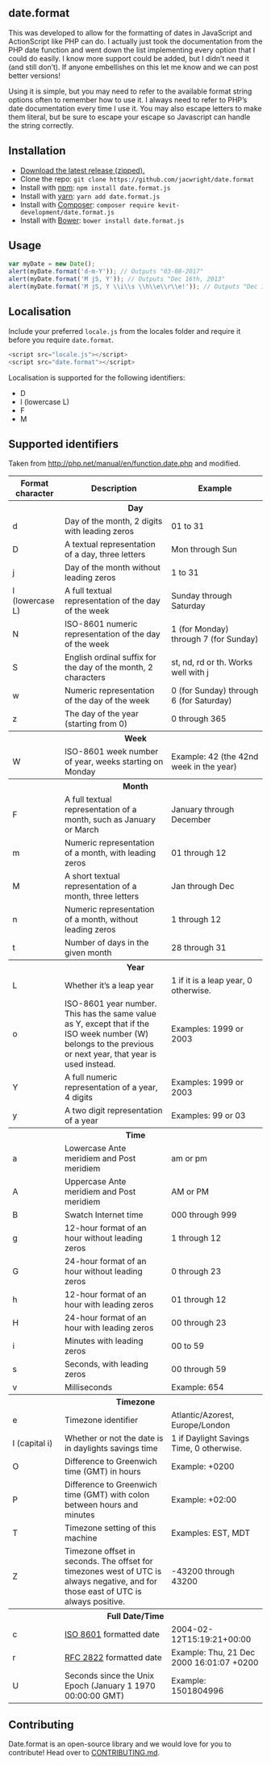 ## date.format

This was developed to allow for the formatting of dates in JavaScript and ActionScript like PHP can do. I actually just took the documentation from the PHP date function and went down the list implementing every option that I could do easily. I know more support could be added, but I didn’t need it (and still don’t). If anyone embellishes on this let me know and we can post better versions!

Using it is simple, but you may need to refer to the available format string options often to remember how to use it. I always need to refer to PHP’s date documentation every time I use it. You may also escape letters to make them literal, but be sure to escape your escape so Javascript can handle the string correctly.

## Installation

- [Download the latest release (zipped).](https://github.com/jacwright/date.format/archive/master.zip)
- Clone the repo: `git clone https://github.com/jacwright/date.format`
- Install with [npm](https://www.npmjs.com): `npm install date.format.js`
- Install with [yarn](https://yarnpkg.com): `yarn add date.format.js`
- Install with [Composer](https://getcomposer.org): `composer require kevit-development/date.format.js`
- Install with [Bower](https://bower.io): `bower install date.format.js`

## Usage

```javascript
var myDate = new Date();
alert(myDate.format('d-m-Y')); // Outputs "03-08-2017"
alert(myDate.format('M jS, Y')); // Outputs "Dec 16th, 2013"
alert(myDate.format('M jS, Y \\i\\s \\h\\e\\r\\e!')); // Outputs "Dec 16th, 2013 is here!"
```

## Localisation

Include your preferred `locale.js` from the locales folder and require it before you require `date.format`.
```javascript
<script src="locale.js"></script>
<script src="date.format"></script>
```

Localisation is supported for the following identifiers:
- D
- l (lowercase L)
- F
- M

## Supported identifiers

Taken from http://php.net/manual/en/function.date.php and modified.

<table>
  <thead>
    <tr>
      <th>Format character</th>
      <th>Description</th>
      <th>Example</th>
    </tr>
  </thead>
  <tbody>
    <tr>
      <th colspan="3">Day</th>
    </tr>
    <tr>
      <td>d</td>
      <td>Day of the month, 2 digits with leading zeros</td>
      <td>01 to 31</td>
    </tr>
    <tr>
      <td>D</td>
      <td>A textual representation of a day, three letters</td>
      <td>Mon through Sun</td>
    </tr>
    <tr>
      <td>j</td>
      <td>Day of the month without leading zeros</td>
      <td>1 to 31</td>
    </tr>
    <tr>
      <td>l (lowercase L)</td>
      <td>A full textual representation of the day of the week</td>
      <td>Sunday through Saturday</td>
    </tr>
    <tr>
      <td>N</td>
      <td>ISO-8601 numeric representation of the day of the week</td>
      <td>1 (for Monday) through 7 (for Sunday)</td>
    </tr>
    <tr>
      <td>S</td>
      <td>English ordinal suffix for the day of the month, 2 characters</td>
      <td>st, nd, rd or th. Works well with j</td>
    </tr>
    <tr>
      <td>w</td>
      <td>Numeric representation of the day of the week</td>
      <td>0 (for Sunday) through 6 (for Saturday)</td>
    </tr>
    <tr>
      <td>z</td>
      <td>The day of the year (starting from 0)</td>
      <td>0 through 365</td>
    </tr>
    <tr>
      <th colspan="3">Week</th>
    </tr>
    <tr>
      <td>W</td>
      <td>ISO-8601 week number of year, weeks starting on Monday</td>
      <td>Example: 42 (the 42nd week in the year)</td>
    </tr>
    <tr>
      <th colspan="3">Month</th>
    </tr>
    <tr>
      <td>F</td>
      <td>A full textual representation of a month, such as January or March</td>
      <td>January through December</td>
    </tr>
    <tr>
      <td>m</td>
      <td>Numeric representation of a month, with leading zeros</td>
      <td>01 through 12</td>
    </tr>
    <tr>
      <td>M</td>
      <td>A short textual representation of a month, three letters</td>
      <td>Jan through Dec</td>
    </tr>
    <tr>
      <td>n</td>
      <td>Numeric representation of a month, without leading zeros</td>
      <td>1 through 12</td>
    </tr>
    <tr>
      <td>t</td>
      <td>Number of days in the given month</td>
      <td>28 through 31</td>
    </tr>
    <tr>
      <th colspan="3">Year</th>
    </tr>
    <tr>
      <td>L</td>
      <td>Whether it’s a leap year</td>
      <td>1 if it is a leap year, 0 otherwise.</td>
    </tr>
    <tr>
      <td>o</td>
      <td>ISO-8601 year number. This has the same value as Y, except that if the ISO week number (W) belongs to the previous or next year, that year is used instead.</td>
      <td>Examples: 1999 or 2003</td>
    </tr>
    <tr>
      <td>Y</td>
      <td>A full numeric representation of a year, 4 digits</td>
      <td>Examples: 1999 or 2003</td>
    </tr>
    <tr>
      <td>y</td>
      <td>A two digit representation of a year</td>
      <td>Examples: 99 or 03</td>
    </tr>
    <tr>
      <th colspan="3">Time</th>
    </tr>
    <tr>
      <td>a</td>
      <td>Lowercase Ante meridiem and Post meridiem</td>
      <td>am or pm</td>
    </tr>
    <tr>
      <td>A</td>
      <td>Uppercase Ante meridiem and Post meridiem</td>
      <td>AM or PM</td>
    </tr>
    <tr>
      <td>B</td>
      <td>Swatch Internet time</td>
      <td>000 through 999</td>
    </tr>
    <tr>
      <td>g</td>
      <td>12-hour format of an hour without leading zeros</td>
      <td>1 through 12</td>
    </tr>
    <tr>
      <td>G</td>
      <td>24-hour format of an hour without leading zeros</td>
      <td>0 through 23</td>
    </tr>
    <tr>
      <td>h</td>
      <td>12-hour format of an hour with leading zeros</td>
      <td>01 through 12</td>
    </tr>
    <tr>
      <td>H</td>
      <td>24-hour format of an hour with leading zeros</td>
      <td>00 through 23</td>
    </tr>
    <tr>
      <td>i</td>
      <td>Minutes with leading zeros</td>
      <td>00 to 59</td>
    </tr>
    <tr>
      <td>s</td>
      <td>Seconds, with leading zeros</td>
      <td>00 through 59</td>
    </tr>
	<tr>
      <td>v</td>
	  <td>Milliseconds</td>
	  <td>Example: 654</td>
	</tr>
    <tr>
      <th colspan="3">Timezone</th>
    </tr>
    <tr>
      <td>e</td>
      <td>Timezone identifier</td>
      <td>Atlantic/Azorest, Europe/London</td>
    </tr>
    <tr>
      <td>I (capital i)</td>
      <td>Whether or not the date is in daylights savings time</td>
      <td>1 if Daylight Savings Time, 0 otherwise.</td>
    </tr>
    <tr>
      <td>O</td>
      <td>Difference to Greenwich time (GMT) in hours</td>
      <td>Example: +0200</td>
    </tr>
    <tr>
      <td>P</td>
      <td>Difference to Greenwich time (GMT) with colon between hours and minutes</td>
      <td>Example: +02:00</td>
    </tr>
    <tr>
      <td>T</td>
      <td>Timezone setting of this machine</td>
      <td>Examples: EST, MDT</td>
    </tr>
    <tr>
      <td>Z</td>
      <td>Timezone offset in seconds. The offset for timezones west of UTC is always negative, and for those east of UTC is always positive.</td>
      <td>-43200 through 43200</td>
    </tr>
    <tr>
      <th colspan="3">Full Date/Time</th>
    </tr>
    <tr>
      <td>c</td>
      <td><a href="https://www.iso.org/iso-8601-date-and-time-format.html" target="_blank">ISO 8601</a> formatted date</td>
      <td>2004-02-12T15:19:21+00:00</td>
    </tr>
    <tr>
      <td>r</td>
      <td><a href="https://www.ietf.org/rfc/rfc2822.txt" target="_blank">RFC 2822</a> formatted date</td>
      <td>Example: Thu, 21 Dec 2000 16:01:07 +0200</td>
    </tr>
    <tr>
      <td>U</td>
      <td>Seconds since the Unix Epoch (January 1 1970 00:00:00 GMT)</td>
      <td>Example: 1501804996</td>
    </tr>
  </tbody>
</table>

## Contributing

Date.format is an open-source library and we would love for you to contribute! Head over to [CONTRIBUTING.md](https://github.com/jacwright/date.format/blob/master/CONTRIBUTING.md).
